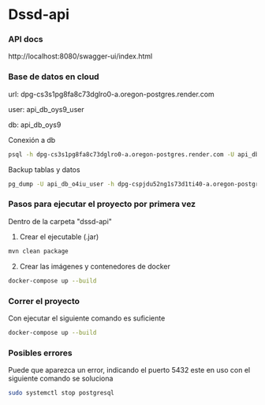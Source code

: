 # Dssd-api

### API docs
http://localhost:8080/swagger-ui/index.html

### Base de datos en cloud
url: dpg-cs3s1pg8fa8c73dglro0-a.oregon-postgres.render.com

user: api_db_oys9_user

db: api_db_oys9

Conexión a db
```bash
psql -h dpg-cs3s1pg8fa8c73dglro0-a.oregon-postgres.render.com -U api_db_oys9_user api_db_oys9
```

Backup tablas y datos
```bash
pg_dump -U api_db_o4iu_user -h dpg-cspjdu52ng1s73d1ti40-a.oregon-postgres.render.com -p 5432 -d api_db_o4iu > backup-api.sql
```

### Pasos para ejecutar el proyecto por primera vez

Dentro de la carpeta "dssd-api"
1. Crear el ejecutable (.jar)  
```bash
mvn clean package
```
2. Crear las imágenes y contenedores de docker
```bash
docker-compose up --build
```
### Correr el proyecto
Con ejecutar el siguiente comando es suficiente 
```bash
docker-compose up --build
```

### Posibles errores
Puede que aparezca un error, indicando el puerto 5432 este en uso
con el siguiente comando se soluciona
```bash
sudo systemctl stop postgresql
```


